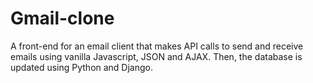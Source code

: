 # Gmail-clone
A front-end for an email client that makes API calls to send and receive emails using vanilla Javascript, JSON and AJAX. Then, the database is updated using Python and Django.
